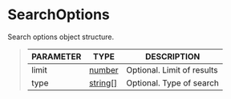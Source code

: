 # SearchOptions
Search options object structure.
> | PARAMETER   | TYPE    | DESCRIPTION    |
> |--------|---------|----------------|
> | limit | <a href="https://developer.mozilla.org/en-US/docs/Web/JavaScript/Reference/Global_Objects/number">number</a> | <font style="opacity: 07;">Optional. </font>Limit of results |
> | type | <a href="https://developer.mozilla.org/en-US/docs/Web/JavaScript/Reference/Global_Objects/array">string[]</a> | <font style="opacity: 07;">Optional. </font>Type of search |